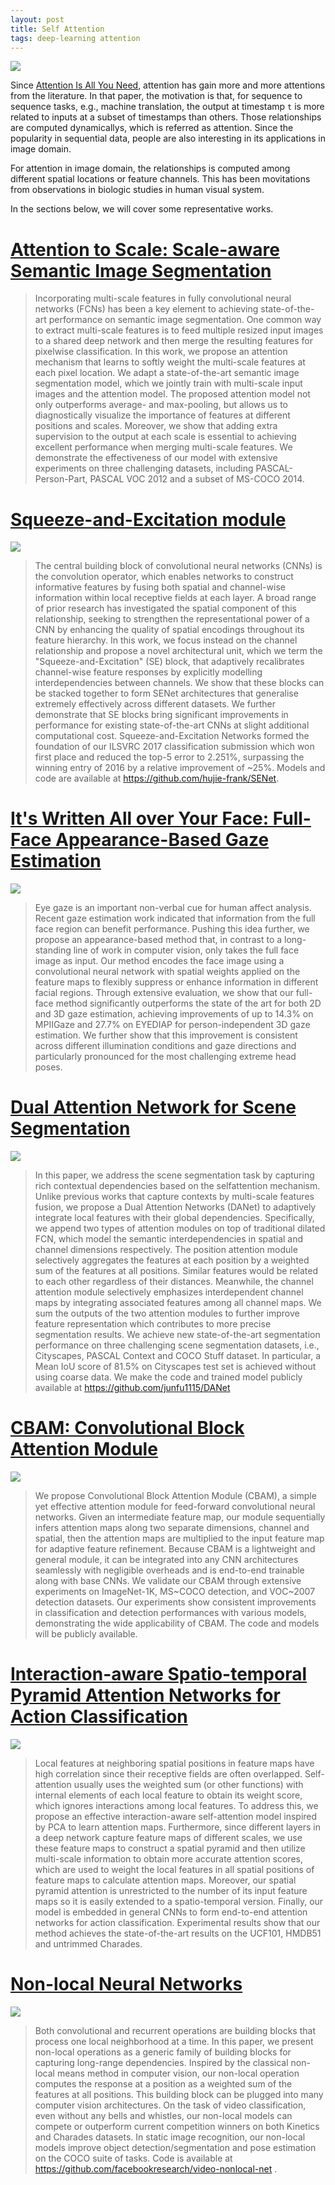 ```yaml
---
layout: post
title: Self Attention
tags: deep-learning attention
---
```


![](https://i2.wp.com/mlexplained.com/wp-content/uploads/2017/12/attention_path_length.png?fit=1200%2C658)

Since [Attention Is All You Need](https://arxiv.org/abs/1706.03762), attention has gain more and more attentions from the literature. In that paper, the motivation is that, for sequence to sequence tasks, e.g., machine translation, the output at timestamp `t` is more related to inputs at a subset of timestamps than others. Those relationships are computed dynamicallys, which is referred as attention. Since the popularity in sequential data, people are also interesting in its applications in image domain.

For attention in image domain, the relationships is computed among different spatial locations or feature channels. This has been movitations from observations in biologic studies in human visual system.

In the sections below, we will cover some representative works.

# [Attention to Scale: Scale-aware Semantic Image Segmentation](http://arxiv.org/abs/1511.03339)

> Incorporating multi-scale features in fully convolutional neural networks (FCNs) has been a key element to achieving state-of-the-art performance on semantic image segmentation. One common way to extract multi-scale features is to feed multiple resized input images to a shared deep network and then merge the resulting features for pixelwise classification. In this work, we propose an attention mechanism that learns to softly weight the multi-scale features at each pixel location. We adapt a state-of-the-art semantic image segmentation model, which we jointly train with multi-scale input images and the attention model. The proposed attention model not only outperforms average- and max-pooling, but allows us to diagnostically visualize the importance of features at different positions and scales. Moreover, we show that adding extra supervision to the output at each scale is essential to achieving excellent performance when merging multi-scale features. We demonstrate the effectiveness of our model with extensive experiments on three challenging datasets, including PASCAL-Person-Part, PASCAL VOC 2012 and a subset of MS-COCO 2014.

# [Squeeze-and-Excitation module](http://arxiv.org/abs/1709.01507)

![](https://pic4.zhimg.com/80/v2-2e8c37ad7e40b7f1cdfd81ecbae4e95f_hd.jpg)

> The central building block of convolutional neural networks (CNNs) is the convolution operator, which enables networks to construct informative features by fusing both spatial and channel-wise information within local receptive fields at each layer. A broad range of prior research has investigated the spatial component of this relationship, seeking to strengthen the representational power of a CNN by enhancing the quality of spatial encodings throughout its feature hierarchy. In this work, we focus instead on the channel relationship and propose a novel architectural unit, which we term the "Squeeze-and-Excitation" (SE) block, that adaptively recalibrates channel-wise feature responses by explicitly modelling interdependencies between channels. We show that these blocks can be stacked together to form SENet architectures that generalise extremely effectively across different datasets. We further demonstrate that SE blocks bring significant improvements in performance for existing state-of-the-art CNNs at slight additional computational cost. Squeeze-and-Excitation Networks formed the foundation of our ILSVRC 2017 classification submission which won first place and reduced the top-5 error to 2.251%, surpassing the winning entry of 2016 by a relative improvement of ~25%. Models and code are available at https://github.com/hujie-frank/SENet.

# [It's Written All over Your Face: Full-Face Appearance-Based Gaze Estimation](https://arxiv.org/abs/1611.08860)

![](https://www.mpi-inf.mpg.de/fileadmin/inf/d2/xucong/MPIIGaze/model.png)

> Eye gaze is an important non-verbal cue for human affect analysis. Recent gaze estimation work indicated that information from the full face region can benefit performance. Pushing this idea further, we propose an appearance-based method that, in contrast to a long-standing line of work in computer vision, only takes the full face image as input. Our method encodes the face image using a convolutional neural network with spatial weights applied on the feature maps to flexibly suppress or enhance information in different facial regions. Through extensive evaluation, we show that our full-face method significantly outperforms the state of the art for both 2D and 3D gaze estimation, achieving improvements of up to 14.3% on MPIIGaze and 27.7% on EYEDIAP for person-independent 3D gaze estimation. We further show that this improvement is consistent across different illumination conditions and gaze directions and particularly pronounced for the most challenging extreme head poses.

# [Dual Attention Network for Scene Segmentation](http://arxiv.org/abs/1809.02983)

![](https://pic2.zhimg.com/80/v2-f3a05a22ccf82a2a767c68a8b4e39b35_hd.jpg)

> In this paper, we address the scene segmentation task by capturing rich contextual dependencies based on the selfattention mechanism. Unlike previous works that capture contexts by multi-scale features fusion, we propose a Dual Attention Networks (DANet) to adaptively integrate local features with their global dependencies. Specifically, we append two types of attention modules on top of traditional dilated FCN, which model the semantic interdependencies in spatial and channel dimensions respectively. The position attention module selectively aggregates the features at each position by a weighted sum of the features at all positions. Similar features would be related to each other regardless of their distances. Meanwhile, the channel attention module selectively emphasizes interdependent channel maps by integrating associated features among all channel maps. We sum the outputs of the two attention modules to further improve feature representation which contributes to more precise segmentation results. We achieve new state-of-the-art segmentation performance on three challenging scene segmentation datasets, i.e., Cityscapes, PASCAL Context and COCO Stuff dataset. In particular, a Mean IoU score of 81.5% on Cityscapes test set is achieved without using coarse data. We make the code and trained model publicly available at https://github.com/junfu1115/DANet

# [CBAM: Convolutional Block Attention Module](http://arxiv.org/abs/1807.06521)

![](https://pic1.zhimg.com/80/v2-a5ada5fb9ee0355b44e6a78f81ac1c58_hd.jpg)

> We propose Convolutional Block Attention Module (CBAM), a simple yet effective attention module for feed-forward convolutional neural networks. Given an intermediate feature map, our module sequentially infers attention maps along two separate dimensions, channel and spatial, then the attention maps are multiplied to the input feature map for adaptive feature refinement. Because CBAM is a lightweight and general module, it can be integrated into any CNN architectures seamlessly with negligible overheads and is end-to-end trainable along with base CNNs. We validate our CBAM through extensive experiments on ImageNet-1K, MS~COCO detection, and VOC~2007 detection datasets. Our experiments show consistent improvements in classification and detection performances with various models, demonstrating the wide applicability of CBAM. The code and models will be publicly available.

# [Interaction-aware Spatio-temporal Pyramid Attention Networks for Action Classification](http://arxiv.org/abs/1808.01106)

![](https://pic2.zhimg.com/80/v2-3a16a2e9bfa0b5693101233ad19b55bd_hd.jpg)

> Local features at neighboring spatial positions in feature maps have high correlation since their receptive fields are often overlapped. Self-attention usually uses the weighted sum (or other functions) with internal elements of each local feature to obtain its weight score, which ignores interactions among local features. To address this, we propose an effective interaction-aware self-attention model inspired by PCA to learn attention maps. Furthermore, since different layers in a deep network capture feature maps of different scales, we use these feature maps to construct a spatial pyramid and then utilize multi-scale information to obtain more accurate attention scores, which are used to weight the local features in all spatial positions of feature maps to calculate attention maps. Moreover, our spatial pyramid attention is unrestricted to the number of its input feature maps so it is easily extended to a spatio-temporal version. Finally, our model is embedded in general CNNs to form end-to-end attention networks for action classification. Experimental results show that our method achieves the state-of-the-art results on the UCF101, HMDB51 and untrimmed Charades.

# [Non-local Neural Networks](http://arxiv.org/abs/1711.07971)

![](https://pic4.zhimg.com/80/v2-b7805f52179e0313c97b67984866a98f_hd.jpg)

> Both convolutional and recurrent operations are building blocks that process one local neighborhood at a time. In this paper, we present non-local operations as a generic family of building blocks for capturing long-range dependencies. Inspired by the classical non-local means method in computer vision, our non-local operation computes the response at a position as a weighted sum of the features at all positions. This building block can be plugged into many computer vision architectures. On the task of video classification, even without any bells and whistles, our non-local models can compete or outperform current competition winners on both Kinetics and Charades datasets. In static image recognition, our non-local models improve object detection/segmentation and pose estimation on the COCO suite of tasks. Code is available at https://github.com/facebookresearch/video-nonlocal-net .
